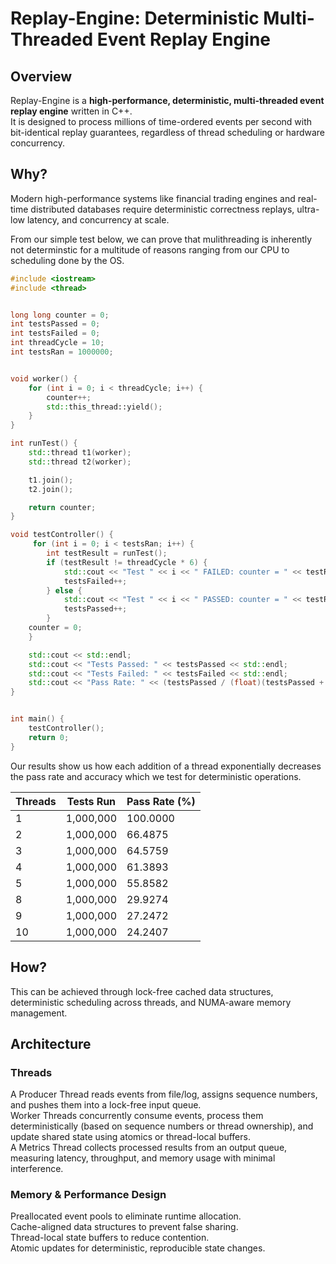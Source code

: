 # Replay-Engine: Deterministic Multi-Threaded Event Replay Engine

## Overview
Replay-Engine is a **high-performance, deterministic, multi-threaded event replay engine** written in C++.  
It is designed to process millions of time-ordered events per second with bit-identical replay guarantees, regardless of thread scheduling or hardware concurrency.


## Why?
Modern high-performance systems like financial trading engines and real-time distributed databases require deterministic correctness replays, ultra-low latency, and concurrency at scale.

From our simple test below, we can prove that mulithreading is inherently not determinstic for a multitude of reasons ranging from our CPU to scheduling done by the OS.
```cpp
#include <iostream>
#include <thread>


long long counter = 0;
int testsPassed = 0;
int testsFailed = 0;
int threadCycle = 10;
int testsRan = 1000000;


void worker() {
    for (int i = 0; i < threadCycle; i++) {
        counter++;
        std::this_thread::yield(); 
    }
}

int runTest() {
    std::thread t1(worker);
    std::thread t2(worker);

    t1.join();
    t2.join();

    return counter;
}

void testController() {
     for (int i = 0; i < testsRan; i++) {
        int testResult = runTest();
        if (testResult != threadCycle * 6) {
            std::cout << "Test " << i << " FAILED: counter = " << testResult << std::endl;
            testsFailed++;
        } else {
            std::cout << "Test " << i << " PASSED: counter = " << testResult << std::endl;
            testsPassed++;
        }
    counter = 0;
    }

    std::cout << std::endl;
    std::cout << "Tests Passed: " << testsPassed << std::endl;
    std::cout << "Tests Failed: " << testsFailed << std::endl;
    std::cout << "Pass Rate: " << (testsPassed / (float)(testsPassed + testsFailed)) * 100 << "%" << std::endl;
}


int main() {
    testController();
    return 0;
}
```

Our results show us how each addition of a thread exponentially decreases the pass rate and accuracy which we test for deterministic operations.

| Threads | Tests Run   | Pass Rate (%) |
|---------|-------------|---------------|
| 1       | 1,000,000   | 100.0000      |
| 2       | 1,000,000   | 66.4875       |
| 3       | 1,000,000   | 64.5759       |
| 4       | 1,000,000   | 61.3893       |
| 5       | 1,000,000   | 55.8582       |
| 8       | 1,000,000   | 29.9274       |
| 9       | 1,000,000   | 27.2472       |
| 10      | 1,000,000   | 24.2407       |



## How?
This can be achieved through lock-free cached data structures, deterministic scheduling across threads, and NUMA-aware memory management.


## Architecture

### Threads
A Producer Thread reads events from file/log, assigns sequence numbers, and pushes them into a lock-free input queue.  
Worker Threads concurrently consume events, process them deterministically (based on sequence numbers or thread ownership), and update shared state using atomics or thread-local buffers.  
A Metrics Thread collects processed results from an output queue, measuring latency, throughput, and memory usage with minimal interference.  

### Memory & Performance Design
Preallocated event pools to eliminate runtime allocation.  
Cache-aligned data structures to prevent false sharing.  
Thread-local state buffers to reduce contention.  
Atomic updates for deterministic, reproducible state changes.  

